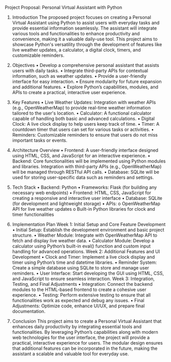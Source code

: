 Project Proposal: Personal Virtual Assistant with Python
1. Introduction
The proposed project focuses on creating a Personal Virtual Assistant using Python to assist users with everyday tasks and provide essential information seamlessly. The assistant will integrate various tools and functionalities to enhance productivity and convenience, making it a valuable daily-use tool. This project aims to showcase Python's versatility through the development of features like live weather updates, a calculator, a digital clock, timers, and customizable reminders.

2. Objectives
•	Develop a comprehensive personal assistant that assists users with daily tasks.
•	Integrate third-party APIs for contextual information, such as weather updates.
•	Provide a user-friendly interface for easy interaction.
•	Ensure modularity for future expansion and additional features.
•	Explore Python’s capabilities, modules, and APIs to create a practical, interactive user experience.

3. Key Features
•	Live Weather Updates: Integration with weather APIs (e.g., OpenWeatherMap) to provide real-time weather information tailored to the user's location.
•	Calculator: A functional calculator capable of handling both basic and advanced calculations.
•	Digital Clock: A live clock display to help users keep track of time.
•	Timer: A countdown timer that users can set for various tasks or activities.
•	Reminders: Customizable reminders to ensure that users do not miss important tasks or events.

4. Architecture Overview
•	Frontend: A user-friendly interface designed using HTML, CSS, and JavaScript for an interactive experience.
•	Backend: Core functionalities will be implemented using Python modules and libraries. Integration with third-party APIs (e.g., OpenWeatherMap) will be managed through RESTful API calls.
•	Database: SQLite will be used for storing user-specific data such as reminders and settings.

5. Tech Stack
•	Backend: Python
•	Frameworks: Flask (for building any necessary web endpoints)
•	Frontend: HTML, CSS, JavaScript for creating a responsive and interactive user interface
•	Database: SQLite (for development and lightweight storage)
•	APIs:
o	OpenWeatherMap API for live weather updates
o	Built-in Python libraries for clock and timer functionalities

6. Implementation Plan
Week 1: Initial Setup and Core Feature Development
•	Initial Setup: Establish the development environment and basic project structure.
•	Weather Module: Integrate with OpenWeatherMap API to fetch and display live weather data.
•	Calculator Module: Develop a calculator using Python’s built-in eval() function and custom input handling for advanced operations.
Week 2: Additional Features and UI Development
•	Clock and Timer: Implement a live clock display and timer using Python’s time and datetime libraries.
•	Reminder System: Create a simple database using SQLite to store and manage user reminders.
•	User Interface: Start developing the GUI using HTML, CSS, and JavaScript to ensure seamless interaction.
Week 3: Integration, Testing, and Final Adjustments
•	Integration: Connect the backend modules to the HTML-based frontend to create a cohesive user experience.
•	Testing: Perform extensive testing to ensure that all functionalities work as expected and debug any issues.
•	Final Adjustments: Optimize code, enhance UI/UX, and prepare final documentation.

7. Conclusion
This project aims to create a Personal Virtual Assistant that enhances daily productivity by integrating essential tools and functionalities. By leveraging Python’s capabilities along with modern web technologies for the user interface, the project will provide a practical, interactive experience for users. The modular design ensures that additional features can be incorporated in the future, making the assistant a scalable and valuable tool for everyday use.

